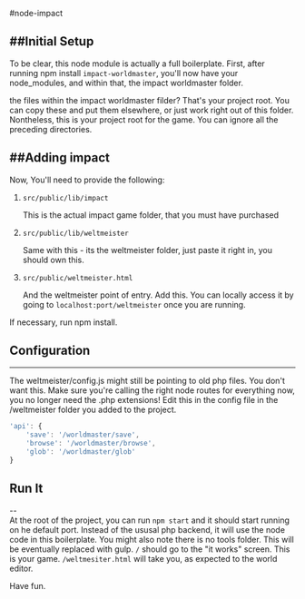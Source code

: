 #node-impact


##Initial Setup
-----------

To be clear, this node module is actually a full boilerplate.
First, after running npm install `impact-worldmaster`, you'll now have your node_modules, and within that, the impact worldmaster folder. 

the files within the impact worldmaster filder? That's your project root. 
You can copy these and put them elsewhere, or just work right out of this folder. Nontheless, this is your project root for the game. You can ignore all the preceding directories.


##Adding impact
---
Now, You'll need to provide the following:


1. `src/public/lib/impact`

	This is the actual impact game folder, that you must have purchased 

2. `src/public/lib/weltmeister`

	Same with this - its the weltmeister folder, just paste it right in, you should own this.

3. `src/public/weltmeister.html`

	And the weltmeister point of entry. Add this. You can locally access it by going to `localhost:port/weltmeister` once you are running.

If necessary, run npm install.	

## Configuration
---
The weltmeister/config.js might still be pointing to old php files. You don't want this.
Make sure you're calling the right node routes for everything now, you no longer need the .php extensions!
Edit this in the config file in the /weltmeister folder you added to the project.

```js
'api': {
	'save': '/worldmaster/save',
	'browse': '/worldmaster/browse',
	'glob': '/worldmaster/glob'
}
```	

## Run It
--	
At the root of the project, you can run ```npm start``` and it should start running on he default port.
Instead of the ususal php backend, it will use the node code in this boilerplate.
You might also note there is no tools folder. This will be eventually replaced with gulp.
`/` should go to the "it works" screen. This is your game.
`/weltmesiter.html` will take you, as expected to the world editor. 

Have fun.











